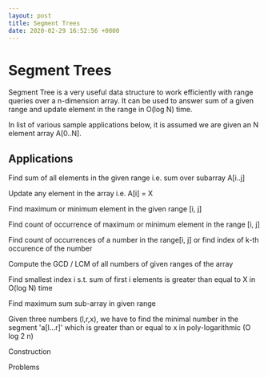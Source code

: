 ```yaml
---
layout: post
title: Segment Trees
date: 2020-02-29 16:52:56 +0000
---
```


# Segment Trees

Segment Tree is a very useful data structure to work efficiently with range queries over a n-dimension array. It can be used to answer sum of a given range and update element in the range in O(log N) time. 

In list of various  sample applications below, it is assumed we are given an N element array A[0..N].

## Applications

Find sum of all elements in the given range i.e. sum over subarray A[i..j]

Update any element in the array i.e. A[i] = X

Find maximum or minimum element in the given range [i, j]

Find count of occurrence of maximum or minimum element in the range [i, j]

Find count of occurrences of a number in the range[i, j] or find index of k-th occurence of the number

Compute the GCD / LCM of all numbers of given ranges of the array

Find smallest index i s.t. sum of first i elements is greater than equal to X in O(log N) time

Find maximum sum sub-array in given range

Given three numbers (l,r,x), we have to find the minimal number in the segment 'a[l…r]' which is greater than or equal to x in poly-logarithmic (O log 2 n)



Construction

Problems